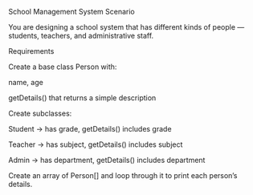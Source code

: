 School Management System
Scenario

You are designing a school system that has different kinds of people — students, teachers, and administrative staff.

Requirements

Create a base class Person with:

name, age

getDetails() that returns a simple description

Create subclasses:

Student → has grade, getDetails() includes grade

Teacher → has subject, getDetails() includes subject

Admin → has department, getDetails() includes department

Create an array of Person[] and loop through it to print each person’s details.